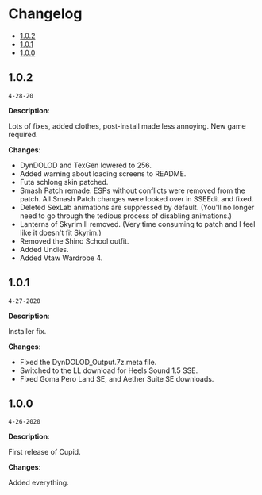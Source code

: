 # Changelog

- [1.0.2](#102)
- [1.0.1](#101)
- [1.0.0](#100)

## 1.0.2
`4-28-20`

**Description**:

Lots of fixes, added clothes, post-install made less annoying. New game required.

**Changes**:

- DynDOLOD and TexGen lowered to 256.
- Added warning about loading screens to README.
- Futa schlong skin patched.
- Smash Patch remade. ESPs without conflicts were removed from the patch. All Smash Patch changes were looked over in SSEEdit and fixed.
- Deleted SexLab animations are suppressed by default. (You'll no longer need to go through the tedious process of disabling animations.)
- Lanterns of Skyrim II removed. (Very time consuming to patch and I feel like it doesn't fit Skyrim.)
- Removed the Shino School outfit.
- Added Undies.
- Added Vtaw Wardrobe 4.

## 1.0.1
`4-27-2020`

**Description**:

Installer fix.

**Changes**:

- Fixed the DynDOLOD_Output.7z.meta file.
- Switched to the LL download for Heels Sound 1.5 SSE.
- Fixed Goma Pero Land SE, and Aether Suite SE downloads.

## 1.0.0
`4-26-2020`

**Description**:

First release of Cupid.

**Changes**:

Added everything.

